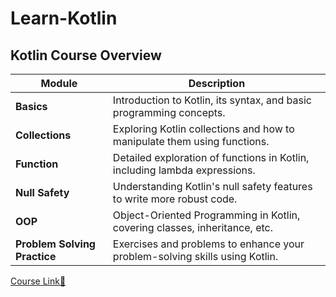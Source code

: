 # Learn-Kotlin
## Kotlin Course Overview

| Module  | Description                                                                 |
|---------|-----------------------------------------------------------------------------|
| **Basics** | Introduction to Kotlin, its syntax, and basic programming concepts.         |
| **Collections** | Exploring Kotlin collections and how to manipulate them using functions.    |
| **Function** | Detailed exploration of functions in Kotlin, including lambda expressions.  |
| **Null Safety** | Understanding Kotlin's null safety features to write more robust code.      |
| **OOP** | Object-Oriented Programming in Kotlin, covering classes, inheritance, etc.  |
| **Problem Solving Practice** | Exercises and problems to enhance your problem-solving skills using Kotlin. |


[Course Link🔗](https://www.udemy.com/course/kotlin-course-arabic/)